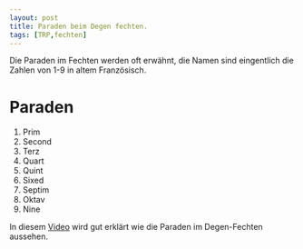 ```yaml
---
layout: post
title: Paraden beim Degen fechten. 
tags: [TRP,fechten]
---
```


Die Paraden im Fechten werden oft erwähnt, die Namen sind eingentlich die Zahlen von 1-9 in altem Französisch. 

# Paraden
1. Prim
2. Second
3. Terz
4. Quart
5. Quint
6. Sixed
7. Septim
8. Oktav
9. Nine


In diesem [Video](https://www.youtube.com/watch?v=x8jMvm2LlwQ) wird gut erklärt wie die Paraden im Degen-Fechten aussehen.
